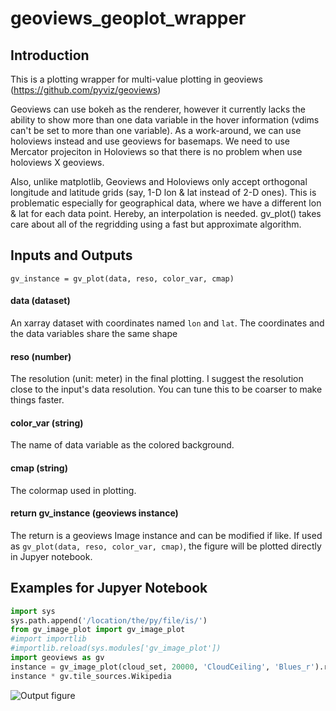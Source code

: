 # geoviews_geoplot_wrapper
## Introduction
This is a plotting wrapper for multi-value plotting in geoviews (https://github.com/pyviz/geoviews)

Geoviews can use bokeh as the renderer, however it currently lacks the ability to show more than one data variable in the hover information (vdims can't be set to more than one variable). As a work-around, we can use holoviews instead and use geoviews for basemaps. We need to use Mercator projeciton in Holoviews so that there is no problem when use holoviews X geoviews. 

Also, unlike matplotlib, Geoviews and Holoviews only accept orthogonal longitude and latitude grids (say, 1-D lon & lat instead of 2-D ones). This is problematic especially for geographical data, where we have a different lon & lat for each data point. Hereby, an interpolation is needed. gv_plot() takes care about all of the regridding using a fast but approximate algorithm.

## Inputs and Outputs
`gv_instance = gv_plot(data, reso, color_var, cmap)`

#### data (dataset)
An xarray dataset with coordinates named `lon` and `lat`. The coordinates and the data variables share the same shape

#### reso (number)
The resolution (unit: meter) in the final plotting. I suggest the resolution close to the input's data resolution. You can tune this to be coarser to make things faster. 

#### color_var (string)
The name of data variable as the colored background. 

#### cmap (string)
The colormap used in plotting. 

#### return gv_instance (geoviews instance)
The return is a geoviews Image instance and can be modified if like. 
If used as `gv_plot(data, reso, color_var, cmap)`, the figure will be plotted directly in Jupyer notebook. 

## Examples for Jupyer Notebook
``` python
import sys
sys.path.append('/location/the/py/file/is/')
from gv_image_plot import gv_image_plot
#import importlib
#importlib.reload(sys.modules['gv_image_plot'])
import geoviews as gv
instance = gv_image_plot(cloud_set, 20000, 'CloudCeiling', 'Blues_r').redim.range(CloudCeiling = (0,4000))
instance * gv.tile_sources.Wikipedia
```
![Output figure](https://github.com/loopal/geoviews_geoplot_wrapper/blob/master/example.png)

